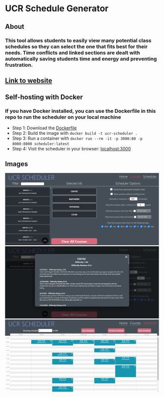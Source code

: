 # UCR Schedule Generator

## About
### This tool allows students to easily view many potential class schedules so they can select the one that fits best for their needs. Time conflicts and linked sections are dealt with automatically saving students time and energy and preventing frustration.

## [Link to website](https://lwang.github.io/ucr-scheduler/)

## Self-hosting with Docker
### If you have Docker installed, you can use the Dockerfile in this repo to run the scheduler on your local machine
* Step 1: Download the [Dockerfile](https://raw.githubusercontent.com/lwang/ucr-scheduler/public/Dockerfile)
* Step 2: Build the image with `docker build -t ucr-scheduler .`
* Step 3: Run a container with `docker run --rm -it -p 3000:80 -p 8000:8000 scheduler:latest`
* Step 4: Visit the scheduler in your browser: [localhost:3000](http://localhost:3000/)

## Images
![](images/screenshot_1.png)
![](images/screenshot_2.png)
![](images/screenshot_3.png)
